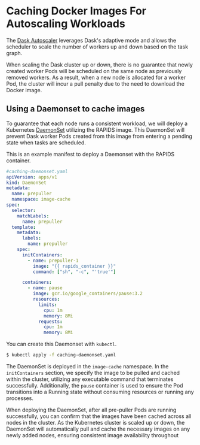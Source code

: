 # Caching Docker Images For Autoscaling Workloads

The [Dask Autoscaler](https://kubernetes.dask.org/en/latest/operator_resources.html#daskautoscaler) leverages Dask's adaptive mode and allows the scheduler to scale the number of workers up and down based on the task graph.

When scaling the Dask cluster up or down, there is no guarantee that newly created worker Pods will be scheduled on the same node as previously removed workers. As a result, when a new node is allocated for a worker Pod, the cluster will incur a pull penalty due to the need to download the Docker image.

## Using a Daemonset to cache images

To guarantee that each node runs a consistent workload, we will deploy a Kubernetes [DaemonSet](https://kubernetes.io/docs/concepts/workloads/controllers/daemonset/) utilizing the RAPIDS image. This DaemonSet will prevent Dask worker Pods created from this image from entering a pending state when tasks are scheduled.

This is an example manifest to deploy a Daemonset with the RAPIDS container.

```yaml
#caching-daemonset.yaml
apiVersion: apps/v1
kind: DaemonSet
metadata:
  name: prepuller
  namespace: image-cache
spec:
  selector:
    matchLabels:
      name: prepuller
  template:
    metadata:
      labels:
        name: prepuller
    spec:
      initContainers:
        - name: prepuller-1
          image: "{{ rapids_container }}"
          command: ["sh", "-c", "'true'"]

      containers:
        - name: pause
          image: gcr.io/google_containers/pause:3.2
          resources:
            limits:
              cpu: 1m
              memory: 8Mi
            requests:
              cpu: 1m
              memory: 8Mi
```

You can create this Daemonset with `kubectl`.

```bash
$ kubectl apply -f caching-daemonset.yaml
```

The DaemonSet is deployed in the `image-cache` namespace. In the `initContainers` section, we specify the image to be pulled and cached within the cluster, utilizing any executable command that terminates successfully. Additionally, the `pause` container is used to ensure the Pod transitions into a Running state without consuming resources or running any processes.

When deploying the DaemonSet, after all pre-puller Pods are running successfully, you can confirm that the images have been cached across all nodes in the cluster. As the Kubernetes cluster is scaled up or down, the DaemonSet will automatically pull and cache the necessary images on any newly added nodes, ensuring consistent image availability throughout
